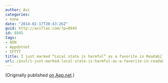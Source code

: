 ```yaml
---
author: Avi
categories:
- none
date: "2014-02-17T20:43:26Z"
guid: http://aviflax.com/?p=8945
id: 8945
tags:
- ADN
- Appdotnet
- IFTTT
title: I just marked “Local state is harmful” as a favorite in Readability. http://www.readability.com/articles/sranezz6
url: /post/i-just-marked-local-state-is-harmful-as-a-favorite-in-readability-httpwww-readability-comarticlessranezz6/
---
```

(Originally published [on App.net](http://alpha.app.net/aviflax/post/22978749).)